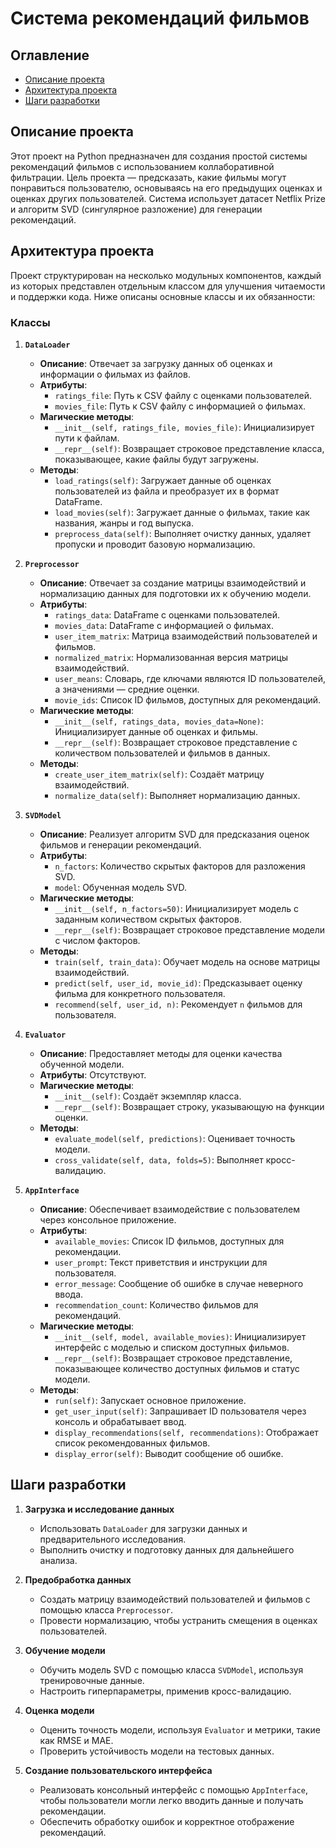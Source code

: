 # Система рекомендаций фильмов

## Оглавление
- [Описание проекта](#описание-проекта)
- [Архитектура проекта](#архитектура-проекта)
- [Шаги разработки](#шаги-разработки)

## Описание проекта
Этот проект на Python предназначен для создания простой системы рекомендаций фильмов с использованием коллаборативной фильтрации. Цель проекта — предсказать, какие фильмы могут понравиться пользователю, основываясь на его предыдущих оценках и оценках других пользователей. Система использует датасет Netflix Prize и алгоритм SVD (сингулярное разложение) для генерации рекомендаций.

## Архитектура проекта
Проект структурирован на несколько модульных компонентов, каждый из которых представлен отдельным классом для улучшения читаемости и поддержки кода. Ниже описаны основные классы и их обязанности:

### Классы
1. **`DataLoader`**
    - **Описание**: Отвечает за загрузку данных об оценках и информации о фильмах из файлов.
    - **Атрибуты**: 
        - `ratings_file`: Путь к CSV файлу с оценками пользователей.
        - `movies_file`: Путь к CSV файлу с информацией о фильмах.
    - **Магические методы**:
        - `__init__(self, ratings_file, movies_file)`: Инициализирует пути к файлам.
        - `__repr__(self)`: Возвращает строковое представление класса, показывающее, какие файлы будут загружены.
    - **Методы**:
        - `load_ratings(self)`: Загружает данные об оценках пользователей из файла и преобразует их в формат DataFrame.
        - `load_movies(self)`: Загружает данные о фильмах, такие как названия, жанры и год выпуска.
        - `preprocess_data(self)`: Выполняет очистку данных, удаляет пропуски и проводит базовую нормализацию.

2. **`Preprocessor`**
    - **Описание**: Отвечает за создание матрицы взаимодействий и нормализацию данных для подготовки их к обучению модели.
    - **Атрибуты**: 
        - `ratings_data`: DataFrame с оценками пользователей.
        - `movies_data`: DataFrame с информацией о фильмах.
        - `user_item_matrix`: Матрица взаимодействий пользователей и фильмов.
        - `normalized_matrix`: Нормализованная версия матрицы взаимодействий.
        - `user_means`: Словарь, где ключами являются ID пользователей, а значениями — средние оценки.
        - `movie_ids`: Список ID фильмов, доступных для рекомендаций.
    - **Магические методы**:
        - `__init__(self, ratings_data, movies_data=None)`: Инициализирует данные об оценках и фильмы.
        - `__repr__(self)`: Возвращает строковое представление с количеством пользователей и фильмов в данных.
    - **Методы**:
        - `create_user_item_matrix(self)`: Создаёт матрицу взаимодействий.
        - `normalize_data(self)`: Выполняет нормализацию данных.

3. **`SVDModel`**
    - **Описание**: Реализует алгоритм SVD для предсказания оценок фильмов и генерации рекомендаций.
    - **Атрибуты**:
        - `n_factors`: Количество скрытых факторов для разложения SVD.
        - `model`: Обученная модель SVD.
    - **Магические методы**:
        - `__init__(self, n_factors=50)`: Инициализирует модель с заданным количеством скрытых факторов.
        - `__repr__(self)`: Возвращает строковое представление модели с числом факторов.
    - **Методы**:
        - `train(self, train_data)`: Обучает модель на основе матрицы взаимодействий.
        - `predict(self, user_id, movie_id)`: Предсказывает оценку фильма для конкретного пользователя.
        - `recommend(self, user_id, n)`: Рекомендует `n` фильмов для пользователя.

4. **`Evaluator`**
    - **Описание**: Предоставляет методы для оценки качества обученной модели.
    - **Атрибуты**: Отсутствуют.
    - **Магические методы**:
        - `__init__(self)`: Создаёт экземпляр класса.
        - `__repr__(self)`: Возвращает строку, указывающую на функции оценки.
    - **Методы**:
        - `evaluate_model(self, predictions)`: Оценивает точность модели.
        - `cross_validate(self, data, folds=5)`: Выполняет кросс-валидацию.

5. **`AppInterface`**
    - **Описание**: Обеспечивает взаимодействие с пользователем через консольное приложение.
    - **Атрибуты**:
        - `available_movies`: Список ID фильмов, доступных для рекомендации.
        - `user_prompt`: Текст приветствия и инструкции для пользователя.
        - `error_message`: Сообщение об ошибке в случае неверного ввода.
        - `recommendation_count`: Количество фильмов для рекомендаций.
    - **Магические методы**:
        - `__init__(self, model, available_movies)`: Инициализирует интерфейс с моделью и списком доступных фильмов.
        - `__repr__(self)`: Возвращает строковое представление, показывающее количество доступных фильмов и статус модели.
    - **Методы**:
        - `run(self)`: Запускает основное приложение.
        - `get_user_input(self)`: Запрашивает ID пользователя через консоль и обрабатывает ввод.
        - `display_recommendations(self, recommendations)`: Отображает список рекомендованных фильмов.
        - `display_error(self)`: Выводит сообщение об ошибке.

## Шаги разработки
1. **Загрузка и исследование данных**
    - Использовать `DataLoader` для загрузки данных и предварительного исследования.
    - Выполнить очистку и подготовку данных для дальнейшего анализа.

2. **Предобработка данных**
    - Создать матрицу взаимодействий пользователей и фильмов с помощью класса `Preprocessor`.
    - Провести нормализацию, чтобы устранить смещения в оценках пользователей.

3. **Обучение модели**
    - Обучить модель SVD с помощью класса `SVDModel`, используя тренировочные данные.
    - Настроить гиперпараметры, применив кросс-валидацию.

4. **Оценка модели**
    - Оценить точность модели, используя `Evaluator` и метрики, такие как RMSE и MAE.
    - Проверить устойчивость модели на тестовых данных.

5. **Создание пользовательского интерфейса**
    - Реализовать консольный интерфейс с помощью `AppInterface`, чтобы пользователи могли легко вводить данные и получать рекомендации.
    - Обеспечить обработку ошибок и корректное отображение рекомендаций.
